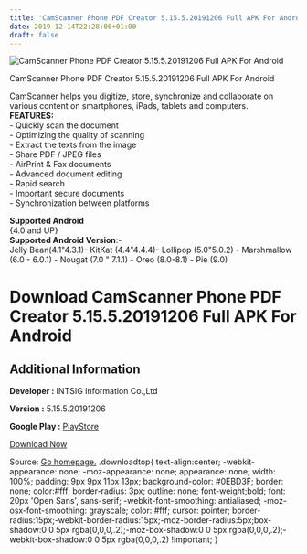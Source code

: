 ```yaml
---
title: 'CamScanner Phone PDF Creator 5.15.5.20191206 Full APK For Android'
date: 2019-12-14T22:28:00+01:00
draft: false
---
```


![CamScanner Phone PDF Creator 5.15.5.20191206 Full APK For Android](https://i0.wp.com/apkhome.net/wp-content/uploads/2019/12/CamScanner-Phone-PDF-Creator-5.15.5.20191206-Full.png "CamScanner Phone PDF Creator 5.15.5.20191206 Full APK For Android")

  

CamScanner Phone PDF Creator 5.15.5.20191206 Full APK For Android

CamScanner helps you digitize, store, synchronize and collaborate on various content on smartphones, iPads, tablets and computers.  
**FEATURES:**  
\- Quickly scan the document  
\- Optimizing the quality of scanning  
\- Extract the texts from the image  
\- Share PDF / JPEG files  
\- AirPrint & Fax documents  
\- Advanced document editing  
\- Rapid search  
\- Important secure documents  
\- Synchronization between platforms

**Supported Android**  
{4.0 and UP}  
**Supported Android Version**:-  
Jelly Bean(4.1"4.3.1)- KitKat (4.4"4.4.4)- Lollipop (5.0"5.0.2) - Marshmallow (6.0 - 6.0.1) - Nougat (7.0 " 7.1.1) - Oreo (8.0-8.1) - Pie (9.0)

Download CamScanner Phone PDF Creator 5.15.5.20191206 Full APK For Android
==========================================================================

Additional Information
----------------------

**Developer :** INTSIG Information Co.,Ltd

**Version :** 5.15.5.20191206

**Google Play :** [PlayStore](https://play.google.com/store/apps/details?id=com.intsig.camscanner)

  

[Download Now](https://store4app.co/post/camscanner-phone-pdf-creator-5-15-5-20191206-full-apk-for-android_1576352272)

  
Source: [Go homepage.](https://store4app.co/post/camscanner-phone-pdf-creator-5-15-5-20191206-full-apk-for-android_1576352272) .downloadtop{ text-align:center; -webkit-appearance: none; -moz-appearance: none; appearance: none; width: 100%; padding: 9px 9px 11px 13px; background-color: #0EBD3F; border: none; color:#fff; border-radius: 3px; outline: none; font-weight;bold; font: 20px 'Open Sans', sans-serif; -webkit-font-smoothing: antialiased; -moz-osx-font-smoothing: grayscale; color: #fff; cursor: pointer; border-radius:15px;-webkit-border-radius:15px;-moz-border-radius:5px;box-shadow:0 0 5px rgba(0,0,0,.2);-moz-box-shadow:0 0 5px rgba(0,0,0,.2);-webkit-box-shadow:0 0 5px rgba(0,0,0,.2) !important; }